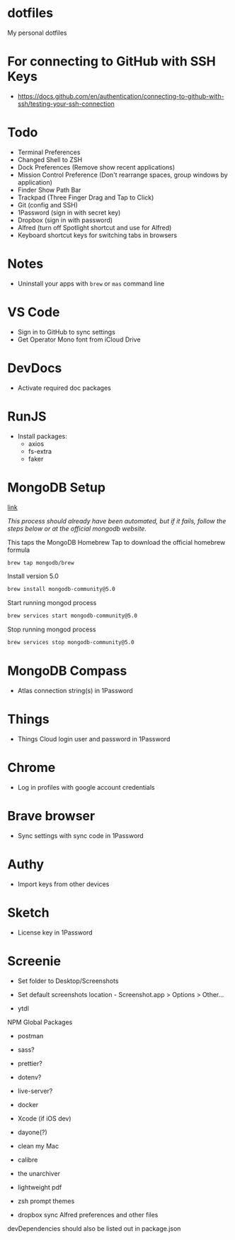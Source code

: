 # dotfiles

My personal dotfiles

# For connecting to GitHub with SSH Keys

- https://docs.github.com/en/authentication/connecting-to-github-with-ssh/testing-your-ssh-connection

# Todo

- Terminal Preferences
- Changed Shell to ZSH
- Dock Preferences (Remove show recent applications)
- Mission Control Preference (Don't rearrange spaces, group windows by application)
- Finder Show Path Bar
- Trackpad (Three Finger Drag and Tap to Click)
- Git (config and SSH)
- 1Password (sign in with secret key)
- Dropbox (sign in with password)
- Alfred (turn off Spotlight shortcut and use for Alfred)
- Keyboard shortcut keys for switching tabs in browsers

# Notes

- Uninstall your apps with `brew` or `mas` command line

# VS Code

- Sign in to GitHub to sync settings
- Get Operator Mono font from iCloud Drive

# DevDocs

- Activate required doc packages

# RunJS

- Install packages:
  - axios
  - fs-extra
  - faker

# MongoDB Setup

[link](https://docs.mongodb.com/manual/tutorial/install-mongodb-on-os-x/)

_This process should already have been automated, but if it fails, follow the steps below or at the official mongodb website._

This taps the MongoDB Homebrew Tap to download the official homebrew formula

```zsh
brew tap mongodb/brew
```

Install version 5.0

```zsh
brew install mongodb-community@5.0
```

Start running mongod process

```zsh
brew services start mongodb-community@5.0
```

Stop running mongod process

```zsh
brew services stop mongodb-community@5.0
```

# MongoDB Compass

- Atlas connection string(s) in 1Password

# Things

- Things Cloud login user and password in 1Password

# Chrome

- Log in profiles with google account credentials

# Brave browser

- Sync settings with sync code in 1Password

# Authy

- Import keys from other devices

# Sketch

- License key in 1Password

# Screenie

- Set folder to Desktop/Screenshots
- Set default screenshots location - Screenshot.app > Options > Other...

- ytdl

NPM Global Packages

- postman
- sass?
- prettier?
- dotenv?
- live-server?
- docker


- Xcode (if iOS dev)
- dayone(?)
- clean my Mac

- calibre
- the unarchiver

- lightweight pdf

- zsh prompt themes
- dropbox sync Alfred preferences and other files

devDependencies should also be listed out in package.json
